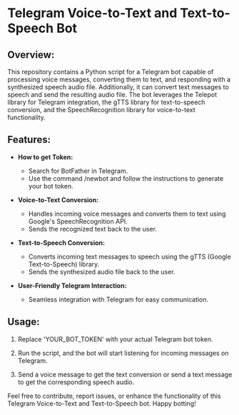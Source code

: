 
# Telegram Voice-to-Text and Text-to-Speech Bot

## Overview:

This repository contains a Python script for a Telegram bot capable of processing voice messages, converting them to text, and responding with a synthesized speech audio file. Additionally, it can convert text messages to speech and send the resulting audio file. The bot leverages the Telepot library for Telegram integration, the gTTS library for text-to-speech conversion, and the SpeechRecognition library for voice-to-text functionality.

## Features:

- **How to get Token:**
  - Search for BotFather in Telegram.
  - Use the command /newbot and follow the instructions to generate your bot token.
  
- **Voice-to-Text Conversion:**
  - Handles incoming voice messages and converts them to text using Google's SpeechRecognition API.
  - Sends the recognized text back to the user.

- **Text-to-Speech Conversion:**
  - Converts incoming text messages to speech using the gTTS (Google Text-to-Speech) library.
  - Sends the synthesized audio file back to the user.

- **User-Friendly Telegram Interaction:**
  - Seamless integration with Telegram for easy communication.

## Usage:

1. Replace 'YOUR_BOT_TOKEN' with your actual Telegram bot token.

2. Run the script, and the bot will start listening for incoming messages on Telegram.

3. Send a voice message to get the text conversion or send a text message to get the corresponding speech audio.

Feel free to contribute, report issues, or enhance the functionality of this Telegram Voice-to-Text and Text-to-Speech bot. Happy botting!
